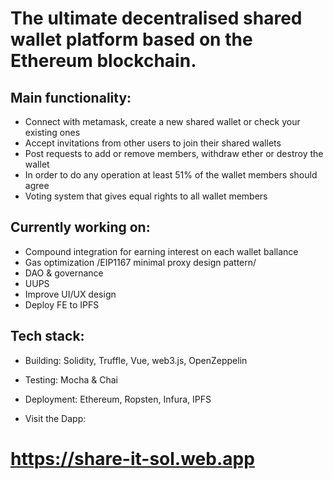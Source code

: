 # The ultimate decentralised shared wallet platform based on the Ethereum blockchain. 

## Main functionality:
- Connect with metamask, create a new shared wallet or check your existing ones
- Accept invitations from other users to join their shared wallets
- Post requests to add or remove members, withdraw ether or destroy the wallet
- In order to do any operation at least 51% of the wallet members should agree
- Voting system that gives equal rights to all wallet members

## Currently working on:
- Compound integration for earning interest on each wallet ballance
- Gas optimization /EIP1167 minimal proxy design pattern/
- DAO & governance
- UUPS
- Improve UI/UX design
- Deploy FE to IPFS

## Tech stack:
- Building: Solidity, Truffle, Vue, web3.js, OpenZeppelin 
- Testing: Mocha & Chai
- Deployment: Ethereum, Ropsten, Infura, IPFS

- Visit the Dapp:
 # https://share-it-sol.web.app
